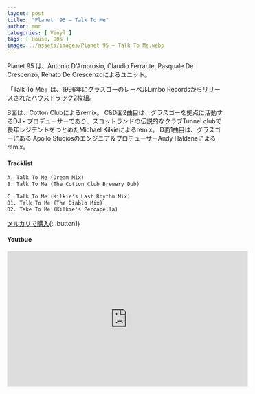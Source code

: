 ```yaml
---
layout: post
title:  "Planet '95 – Talk To Me"
author: mmr
categories: [ Vinyl ]
tags: [ House, 90s ]
image: ../assets/images/Planet 95 – Talk To Me.webp
---
```


Planet 95 は、Antonio D'Ambrosio, Claudio Ferrante, Pasquale De Crescenzo, Renato De Crescenzoによるユニット。

「Talk To Me」は、1996年にグラスゴーのレーベルLimbo Recordsからリリースされたハウストラック2枚組。

B面は、Cotton Clubによるremix。
C&D面2曲目は、グラスゴーを拠点に活動するDJ・プロデューサーであり、スコットランドの伝説的なクラブTunnel clubで長年レジデントをつとめたMichael Kilkieによるremix。
D面1曲目は、グラスゴーにある Apollo Studiosのエンジニア＆プロデューサーAndy Haldaneによるremix。


#### Tracklist
```md
A. Talk To Me (Dream Mix)
B. Talk To Me (The Cotton Club Brewery Dub)

C. Talk To Me (Kilkie's Last Rhythm Mix)
D1. Talk To Me (The Diablo Mix)
D2. Take To Me (Kilkie's Percapella)
```

[メルカリで購入](https://jp.mercari.com/item/m57495525852?afid=6142608987){: .button1}

#### Youtbue
<iframe width="560" height="315" src="https://www.youtube.com/embed/hdffdIZAsm0?si=xualZwnB7fNXKUXm" title="YouTube video player" frameborder="0" allow="accelerometer; autoplay; clipboard-write; encrypted-media; gyroscope; picture-in-picture; web-share" referrerpolicy="strict-origin-when-cross-origin" allowfullscreen></iframe>